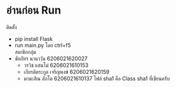 # อ่านก่อน Run
ติดตั้ง<br>
  - pip install Flask<br>
  - run main.py โดย ctrl+f5<br>
สมาชิกกลุ่ม<br>
- ชัยภัทร นานาวัน 6206021620027<br>
  - วรวิช แสนโม่ 6206021610153<br>
  - เกียรติตระกูล เจริญพงษ์ 6206021620159<br>
  - มาฆะสิณ ลัภโต 6206021610137
ไฟล์ sha1 คือ Class sha1 ที่เขียนครับ
